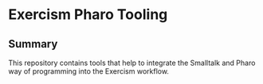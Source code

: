 # Exercism Pharo Tooling

## Summary
This repository contains tools that help to integrate the Smalltalk and Pharo way of programming into the Exercism workflow.

